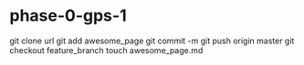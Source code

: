 # phase-0-gps-1
git clone url
git add awesome_page
git commit -m
git push origin master
git checkout feature_branch
touch awesome_page.md

